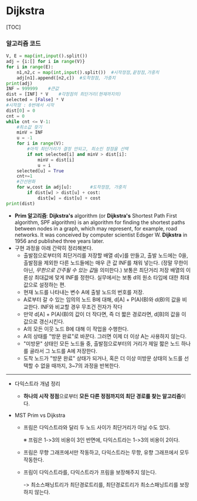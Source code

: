# Dijkstra

[TOC]

### 알고리즘 코드

```python
V, E = map(int,input().split())
adj = {i:[] for i in range(V)}
for i in range(E):
    n1,n2,c = map(int,input().split())  #시작정점,끝정점,가중치
    adj[n1].append([n2,c])  #도착정점, 가중치
print(adj)
INF = 999999    #큰값
dist = [INF] * V    #각정점의 최단거리(현재까지의)
selected = [False] * V
#시작점 : 0번에서 시작
dist[0] = 0
cnt = 0
while cnt <= V-1:
    #최소값 찾기
    minV = INF
    u = -1
    for i in range(V):
        #아직 최단거리가 결정 안되고, 최소인 정점을 선택
        if not selected[i] and minV > dist[i]:
            minV = dist[i]
            u = i
    selected[u] = True
    cnt+=1
    #간선완화
    for w,cost in adj[u]:       #도착정점, 가중치
        if dist[w] > dist[u] + cost:
            dist[w] = dist[u] + cost
print(dist)
```

- **Prim 알고리즘**: **Dijkstra's** algorithm (or **Dijkstra's** Shortest Path First algorithm, SPF algorithm) is an algorithm for finding the shortest paths between nodes in a graph, which may represent, for example, road networks. It was conceived by computer scientist Edsger W. **Dijkstra** in 1956 and published three years later.
- 구현 과정을 아래 간략히 정리해본다.
  - 출발점으로부터의 최단거리를 저장할 배열 d[v]를 만들고, 출발 노드에는 0을, 출발점을 제외한 다른 노드들에는 매우 큰 값 INF를 채워 넣는다. (정말 무한이 아닌, *무한으로 간주될 수 있는 값*을 의미한다.) 보통은 최단거리 저장 배열의 이론상 최대값에 맞게 INF를 정한다. 실무에서는 보통 d의 원소 타입에 대한 최대값으로 설정하는 편.
  - 현재 노드를 나타내는 변수 A에 출발 노드의 번호를 저장.
  - A로부터 갈 수 있는 임의의 노드 B에 대해, d[A] + P(A)(B)와 d(B)의 값을 비교한다. INF와 비교할 경우 무조건 전자가 작다
  - 만약 d[A] + P(A)(B)의 값이 더 작다면, 즉 더 짧은 경로라면, d[B]의 값을 이 값으로 갱신시킨다.
  - A의 모든 이웃 노드 B에 대해 이 작업을 수행한다.
  - A의 상태를 "방문 완료"로 바꾼다. 그러면 이제 더 이상 A는 사용하지 않는다.
  - "미방문" 상태인 모든 노드들 중, 출발점으로부터의 거리가 제일 짧은 노드 하나를 골라서 그 노드를 A에 저장한다.
  - 도착 노드가 "방문 완료" 상태가 되거나, 혹은 더 이상 미방문 상태의 노드를 선택할 수 없을 때까지, 3~7의 과정을 반복한다.

----------------------------------

- 다익스트라 개념 정리

  - **하나의 시작 정점**으로부터 **모든 다른 정점까지의 최단 경로를 찾는 알고리즘**이다.

- MST Prim vs Dijkstra

  - 프림은 다익스트라와 달리 두 노드 사이가 최단거리가 아닐 수도 있다.

    ※ 프림은 1->3의 비용이 3인 반면에, 다익스트라는 1->3의 비용이 2이다.

  - 프림은 무향 그래프에서만 작동하고, 다익스트라는 무향, 유향 그래프에서 모두 작동한다.

  - 프림이 다익스트라를, 다익스트라가 프림을 보장해주지 않는다.

      -> 최소스패닝트리가 최단경로트리를, 최단경로트리가 최소스패닝트리를 보장하지 않는다.

  